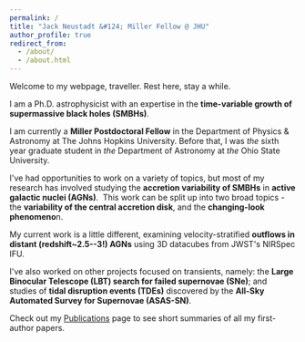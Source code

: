 ```yaml
---
permalink: /
title: "Jack Neustadt &#124; Miller Fellow @ JHU"
author_profile: true
redirect_from: 
  - /about/
  - /about.html
---
```


Welcome to my webpage, traveller.  Rest here, stay a while.

I am a Ph.D. astrophysicist with an expertise in the **time-variable growth of supermassive black holes (SMBHs)**.  

I am currently a **Miller Postdoctoral Fellow** in the Department of Physics & Astronomy at The Johns Hopkins University.  Before that, I was _the_ sixth year graduate student in _the_ Department of Astronomy at _the_ Ohio State University.  

I've had opportunities to work on a variety of topics, but most of my research has involved studying the **accretion variability of SMBHs** in **active galactic nuclei (AGNs)**.  This work can be split up into two broad topics - the **variability of the central accretion disk**, and the **changing-look phenomeno**n. 

My current work is a little different, examining velocity-stratified **outflows in distant (redshift~2.5--3!) AGNs** using 3D datacubes from JWST's NIRSpec IFU.  

I've also worked on other projects focused on transients, namely: the **Large Binocular Telescope (LBT) search for failed supernovae (SNe)**; and studies of **tidal disruption events (TDEs)** discovered by the **All-Sky Automated Survey for Supernovae (ASAS-SN)**. 

Check out my <a href="https://jackneustadt.github.io/publications/">Publications</a> page to see short summaries of all my first-author papers.  
